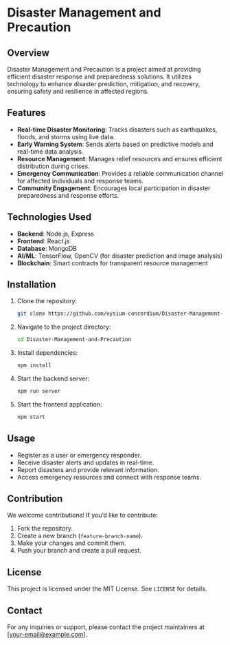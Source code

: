 # Disaster Management and Precaution

## Overview
Disaster Management and Precaution is a project aimed at providing efficient disaster response and preparedness solutions. It utilizes technology to enhance disaster prediction, mitigation, and recovery, ensuring safety and resilience in affected regions.

## Features
- **Real-time Disaster Monitoring**: Tracks disasters such as earthquakes, floods, and storms using live data.
- **Early Warning System**: Sends alerts based on predictive models and real-time data analysis.
- **Resource Management**: Manages relief resources and ensures efficient distribution during crises.
- **Emergency Communication**: Provides a reliable communication channel for affected individuals and response teams.
- **Community Engagement**: Encourages local participation in disaster preparedness and response efforts.

## Technologies Used
- **Backend**: Node.js, Express
- **Frontend**: React.js
- **Database**: MongoDB
- **AI/ML**: TensorFlow, OpenCV (for disaster prediction and image analysis)
- **Blockchain**: Smart contracts for transparent resource management

## Installation
1. Clone the repository:
   ```sh
   git clone https://github.com/eysium-concordium/Disaster-Management-and-Precaution.git
   ```
2. Navigate to the project directory:
   ```sh
   cd Disaster-Management-and-Precaution
   ```
3. Install dependencies:
   ```sh
   npm install
   ```
4. Start the backend server:
   ```sh
   npm run server
   ```
5. Start the frontend application:
   ```sh
   npm start
   ```

## Usage
- Register as a user or emergency responder.
- Receive disaster alerts and updates in real-time.
- Report disasters and provide relevant information.
- Access emergency resources and connect with response teams.

## Contribution
We welcome contributions! If you’d like to contribute:
1. Fork the repository.
2. Create a new branch (`feature-branch-name`).
3. Make your changes and commit them.
4. Push your branch and create a pull request.

## License
This project is licensed under the MIT License. See `LICENSE` for details.

## Contact
For any inquiries or support, please contact the project maintainers at [your-email@example.com].
